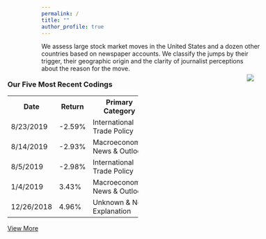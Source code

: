 ```yaml
---
permalink: /
title: ""
author_profile: true
---
```


<p>We assess large stock market moves in the United States and a dozen other countries based on newspaper accounts. We classify the jumps by their trigger, their geographic origin and the clarity of journalist perceptions about the reason for the move.</p>

  <div style="position:absolute;top:225px;left:700px;height:600px;width:600px;">
    <a href='https://docs.google.com/spreadsheets/d/1BtWwJ-DSvbxsfPoDShWBvEgVbbt65C1g5qiDQST4Sic/edit#gid=1174245246'><img src='https://stockjumpswebsite.github.io/stockjumps/files/fig1v2.png'></a> 
  </div>

<div style="position:absolute;top:215px;left:150px;height:100px;width:300px;">
  <h3>Our Five Most Recent Codings</h3>
  <table>
    <tr>
      <th>Date</th>
      <th>Return</th>
      <th>Primary Category</th>
      <th>Newspaper</th>
      <th>Clarity</th>
    </tr>
    <tr>
      <td>8/23/2019</td>
      <td>-2.59%</td>
      <td>International Trade Policy</td>
      <td>Wall Street Journal</td>
      <td>-1</td>
    </tr>
    <tr>
      <td>8/14/2019</td>
      <td>-2.93%</td>
      <td>Macroeconomic News & Outlook</td>
      <td>Wall Street Journal</td>
      <td>-1</td>
    </tr>
    <tr>
      <td>8/5/2019</td>
      <td>-2.98%</td>
      <td>International Trade Policy</td>
      <td>Wall Street Journal</td>
      <td>-1</td>
    </tr>
    <tr>
      <td>1/4/2019</td>
      <td>3.43%</td>
      <td>Macroeconomic News & Outlook</td>
      <td>Wall Street Journal</td>
      <td>-1</td>
    </tr>
    <tr>
      <td>12/26/2018</td>
      <td>4.96%</td>
      <td>Unknown & No Explanation</td>
      <td>Wall Street Journal</td>
      <td>-0.036</td>
    </tr>
  </table>
  <a href="https://docs.google.com/spreadsheets/d/1BtWwJ-DSvbxsfPoDShWBvEgVbbt65C1g5qiDQST4Sic/edit#gid=1174245246" target="_blank">View More</a>
</div>

